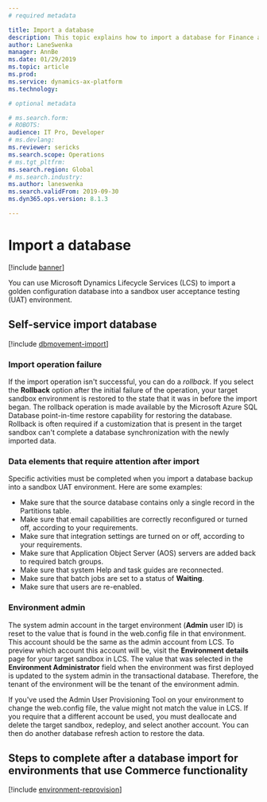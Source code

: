 ```yaml
---
# required metadata

title: Import a database
description: This topic explains how to import a database for Finance and Operations apps.
author: LaneSwenka
manager: AnnBe
ms.date: 01/29/2019
ms.topic: article
ms.prod: 
ms.service: dynamics-ax-platform
ms.technology: 

# optional metadata

# ms.search.form: 
# ROBOTS: 
audience: IT Pro, Developer
# ms.devlang: 
ms.reviewer: sericks
ms.search.scope: Operations
# ms.tgt_pltfrm: 
ms.search.region: Global
# ms.search.industry: 
ms.author: laneswenka
ms.search.validFrom: 2019-09-30
ms.dyn365.ops.version: 8.1.3

---
```


# Import a database

[!include [banner](../includes/banner.md)]

You can use Microsoft Dynamics Lifecycle Services (LCS) to import a golden configuration database into a sandbox user acceptance testing (UAT) environment.

## Self-service import database

[!include [dbmovement-import](../includes/dbmovement-import.md)]

### Import operation failure

If the import operation isn't successful, you can do a *rollback*. If you select the **Rollback** option after the initial failure of the operation, your target sandbox environment is restored to the state that it was in before the import began. The rollback operation is made available by the Microsoft Azure SQL Database point-in-time restore capability for restoring the database. Rollback is often required if a customization that is present in the target sandbox can't complete a database synchronization with the newly imported data.

### Data elements that require attention after import

Specific activities must be completed when you import a database backup into a sandbox UAT environment. Here are some examples:

* Make sure that the source database contains only a single record in the Partitions table.
* Make sure that email capabilities are correctly reconfigured or turned off, according to your requirements.
* Make sure that integration settings are turned on or off, according to your requirements.
* Make sure that Application Object Server (AOS) servers are added back to required batch groups.
* Make sure that system Help and task guides are reconnected.
* Make sure that batch jobs are set to a status of **Waiting**.
* Make sure that users are re-enabled.

### Environment admin

The system admin account in the target environment (**Admin** user ID) is reset to the value that is found in the web.config file in that environment. This account should be the same as the admin account from LCS. To preview which account this account will be, visit the **Environment details** page for your target sandbox in LCS. The value that was selected in the **Environment Administrator** field when the environment was first deployed is updated to the system admin in the transactional database. Therefore, the tenant of the environment will be the tenant of the environment admin.

If you've used the Admin User Provisioning Tool on your environment to change the web.config file, the value might not match the value in LCS. If you require that a different account be used, you must deallocate and delete the target sandbox, redeploy, and select another account. You can then do another database refresh action to restore the data.

## Steps to complete after a database import for environments that use Commerce functionality

[!include [environment-reprovision](../includes/environment-reprovision.md)]
